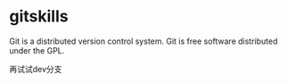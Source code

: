 # gitskills
Git is a distributed version control system.
Git is free software distributed under the GPL.

再试试dev分支
